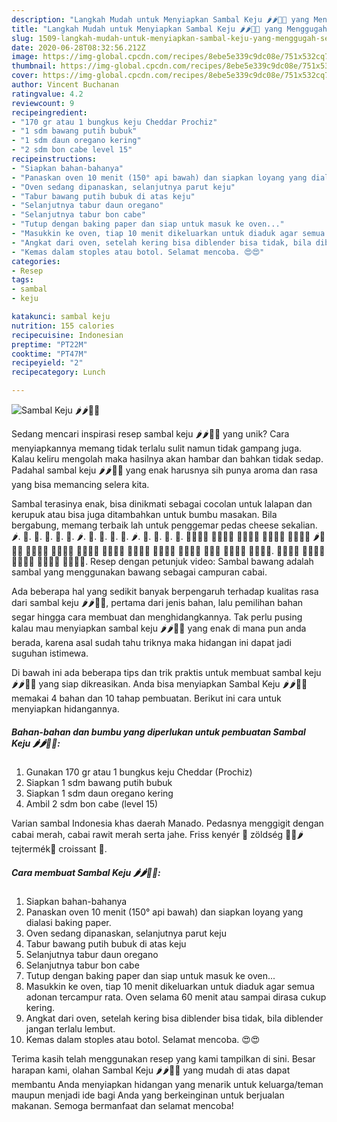 ```yaml
---
description: "Langkah Mudah untuk Menyiapkan Sambal Keju 🌶🌶🧀🧀 yang Menggugah Selera"
title: "Langkah Mudah untuk Menyiapkan Sambal Keju 🌶🌶🧀🧀 yang Menggugah Selera"
slug: 1509-langkah-mudah-untuk-menyiapkan-sambal-keju-yang-menggugah-selera
date: 2020-06-28T08:32:56.212Z
image: https://img-global.cpcdn.com/recipes/8ebe5e339c9dc08e/751x532cq70/sambal-keju-🌶🌶🧀🧀-foto-resep-utama.jpg
thumbnail: https://img-global.cpcdn.com/recipes/8ebe5e339c9dc08e/751x532cq70/sambal-keju-🌶🌶🧀🧀-foto-resep-utama.jpg
cover: https://img-global.cpcdn.com/recipes/8ebe5e339c9dc08e/751x532cq70/sambal-keju-🌶🌶🧀🧀-foto-resep-utama.jpg
author: Vincent Buchanan
ratingvalue: 4.2
reviewcount: 9
recipeingredient:
- "170 gr atau 1 bungkus keju Cheddar Prochiz"
- "1 sdm bawang putih bubuk"
- "1 sdm daun oregano kering"
- "2 sdm bon cabe level 15"
recipeinstructions:
- "Siapkan bahan-bahanya"
- "Panaskan oven 10 menit (150° api bawah) dan siapkan loyang yang dialasi baking paper."
- "Oven sedang dipanaskan, selanjutnya parut keju"
- "Tabur bawang putih bubuk di atas keju"
- "Selanjutnya tabur daun oregano"
- "Selanjutnya tabur bon cabe"
- "Tutup dengan baking paper dan siap untuk masuk ke oven..."
- "Masukkin ke oven, tiap 10 menit dikeluarkan untuk diaduk agar semua adonan tercampur rata. Oven selama 60 menit atau sampai dirasa cukup kering."
- "Angkat dari oven, setelah kering bisa diblender bisa tidak, bila diblender jangan terlalu lembut."
- "Kemas dalam stoples atau botol. Selamat mencoba. 😍😍"
categories:
- Resep
tags:
- sambal
- keju

katakunci: sambal keju 
nutrition: 155 calories
recipecuisine: Indonesian
preptime: "PT22M"
cooktime: "PT47M"
recipeyield: "2"
recipecategory: Lunch

---
```



![Sambal Keju 🌶🌶🧀🧀](https://img-global.cpcdn.com/recipes/8ebe5e339c9dc08e/751x532cq70/sambal-keju-🌶🌶🧀🧀-foto-resep-utama.jpg)

Sedang mencari inspirasi resep sambal keju 🌶🌶🧀🧀 yang unik? Cara menyiapkannya memang tidak terlalu sulit namun tidak gampang juga. Kalau keliru mengolah maka hasilnya akan hambar dan bahkan tidak sedap. Padahal sambal keju 🌶🌶🧀🧀 yang enak harusnya sih punya aroma dan rasa yang bisa memancing selera kita.

Sambal terasinya enak, bisa dinikmati sebagai cocolan untuk lalapan dan kerupuk atau bisa juga ditambahkan untuk bumbu masakan. Bila bergabung, memang terbaik lah untuk penggemar pedas cheese sekalian. 🌶. 🍠. 🍯. 🧀. 🍗. 🍖. 🌶️. 🥒. 🧀. 🍖. 🍗. 🌶️. 🥒. 🧀. 🍖. 🍗. 🍉🍊🍋🍌 🍍🥭🍎🍏 🍐🍑🍒🍓 🥝🍅🥥🥑 🍆🥔🥕🌽 🌶️🥒🥬🥦 🥜🍞🥐🥖 🥨🥯🥞🧀 🍖🍗🥩🥓 🍔🍟🍕🌭 🥪🌮🌯🥙 🍳🥘🍲🥣 🥗🍿🧂🥫 🍱🍘🍙 🍚🍛🍜🍝 🍠🍢🍣🍤. 🍥🥮🍡🥟 🥠🥡🍦🍧 🍨🍩🍪🎂 🍰🧁🥧🍫 🍬🍭🍮🍯. Resep dengan petunjuk video: Sambal bawang adalah sambal yang menggunakan bawang sebagai campuran cabai.

Ada beberapa hal yang sedikit banyak berpengaruh terhadap kualitas rasa dari sambal keju 🌶🌶🧀🧀, pertama dari jenis bahan, lalu pemilihan bahan segar hingga cara membuat dan menghidangkannya. Tak perlu pusing kalau mau menyiapkan sambal keju 🌶🌶🧀🧀 yang enak di mana pun anda berada, karena asal sudah tahu triknya maka hidangan ini dapat jadi suguhan istimewa.


Di bawah ini ada beberapa tips dan trik praktis untuk membuat sambal keju 🌶🌶🧀🧀 yang siap dikreasikan. Anda bisa menyiapkan Sambal Keju 🌶🌶🧀🧀 memakai 4 bahan dan 10 tahap pembuatan. Berikut ini cara untuk menyiapkan hidangannya.

<!--inarticleads1-->

##### Bahan-bahan dan bumbu yang diperlukan untuk pembuatan Sambal Keju 🌶🌶🧀🧀:

1. Gunakan 170 gr atau 1 bungkus keju Cheddar (Prochiz)
1. Siapkan 1 sdm bawang putih bubuk
1. Siapkan 1 sdm daun oregano kering
1. Ambil 2 sdm bon cabe (level 15)


Varian sambal Indonesia khas daerah Manado. Pedasnya menggigit dengan cabai merah, cabai rawit merah serta jahe. Friss kenyér 🍞 zöldség 🍅🥒🌶 tejtermék🧀 croissant 🥐. 

<!--inarticleads2-->

##### Cara membuat Sambal Keju 🌶🌶🧀🧀:

1. Siapkan bahan-bahanya
1. Panaskan oven 10 menit (150° api bawah) dan siapkan loyang yang dialasi baking paper.
1. Oven sedang dipanaskan, selanjutnya parut keju
1. Tabur bawang putih bubuk di atas keju
1. Selanjutnya tabur daun oregano
1. Selanjutnya tabur bon cabe
1. Tutup dengan baking paper dan siap untuk masuk ke oven...
1. Masukkin ke oven, tiap 10 menit dikeluarkan untuk diaduk agar semua adonan tercampur rata. Oven selama 60 menit atau sampai dirasa cukup kering.
1. Angkat dari oven, setelah kering bisa diblender bisa tidak, bila diblender jangan terlalu lembut.
1. Kemas dalam stoples atau botol. Selamat mencoba. 😍😍




Terima kasih telah menggunakan resep yang kami tampilkan di sini. Besar harapan kami, olahan Sambal Keju 🌶🌶🧀🧀 yang mudah di atas dapat membantu Anda menyiapkan hidangan yang menarik untuk keluarga/teman maupun menjadi ide bagi Anda yang berkeinginan untuk berjualan makanan. Semoga bermanfaat dan selamat mencoba!
